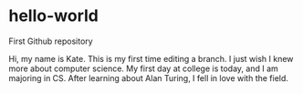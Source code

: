 # hello-world
First Github repository

Hi, my name is Kate. This is my first time editing a branch. I just wish I knew more about computer science. My first day at college is today, and I am majoring in CS. After learning about Alan Turing, I fell in love with the field. 
